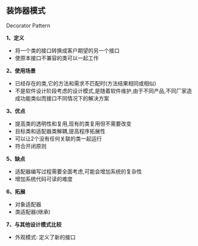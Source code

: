 ## 装饰器模式

Decorator Pattern

**1、定义**
- 将一个类的接口转换成客户期望的另一个接口
- 使原本接口不兼容的类可以一起工作

**2、使用场景**
- 已经存在的类,它的方法和需求不匹配时(方法结果相同或相似)
- 不是软件设计阶段考虑的设计模式,是随着软件维护,由于不同产品,不同厂家造成功能类似而接口不同情况下的解决方案

**3、优点**
- 提高类的透明性和复用,现有的类复用但不需要改变
- 目标类和适配器类解耦,提高程序拓展性
- 可以让2个没有任何关联的类一起运行
- 符合开闭原则

**5、缺点**
- 适配器编写过程需要全面考虑,可能会增加系统的复杂性
- 增加系统代码可读的难度

**6、拓展**
- 对象适配器
- 类适配器(继承)

**7、与其他设计模式比较**
- 外观模式: 定义了新的接口

